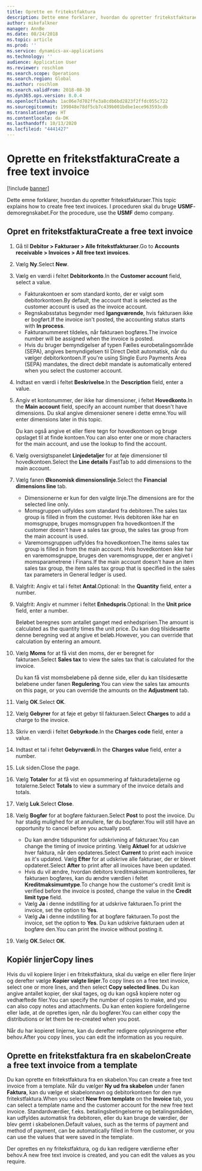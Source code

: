 ```yaml
---
title: Oprette en fritekstfaktura
description: Dette emne forklarer, hvordan du opretter fritekstfakturaer.
author: mikefalkner
manager: AnnBe
ms.date: 08/24/2018
ms.topic: article
ms.prod: ''
ms.service: dynamics-ax-applications
ms.technology: ''
audience: Application User
ms.reviewer: roschlom
ms.search.scope: Operations
ms.search.region: Global
ms.author: roschlom
ms.search.validFrom: 2018-08-30
ms.dyn365.ops.version: 8.0.4
ms.openlocfilehash: 1ac06e7d702ffe3a8cdb6bd2823f2ffdc055c722
ms.sourcegitcommit: 199848e78df5cb7c439b001bdbe1ece963593cdb
ms.translationtype: HT
ms.contentlocale: da-DK
ms.lasthandoff: 10/13/2020
ms.locfileid: "4441427"
---
```

# <a name="create-a-free-text-invoice"></a><span data-ttu-id="4abd7-103">Oprette en fritekstfaktura</span><span class="sxs-lookup"><span data-stu-id="4abd7-103">Create a free text invoice</span></span>

[!include [banner](../includes/banner.md)]

<span data-ttu-id="4abd7-104">Dette emne forklarer, hvordan du opretter fritekstfakturaer.</span><span class="sxs-lookup"><span data-stu-id="4abd7-104">This topic explains how to create free text invoices.</span></span> <span data-ttu-id="4abd7-105">I proceduren skal du bruge **USMF**-demoregnskabet.</span><span class="sxs-lookup"><span data-stu-id="4abd7-105">For the procedure, use the **USMF** demo company.</span></span>

## <a name="create-a-free-text-invoice"></a><span data-ttu-id="4abd7-106">Opret en fritekstfaktura</span><span class="sxs-lookup"><span data-stu-id="4abd7-106">Create a free text invoice</span></span>

1. <span data-ttu-id="4abd7-107">Gå til **Debitor \> Fakturaer \> Alle fritekstfakturaer**.</span><span class="sxs-lookup"><span data-stu-id="4abd7-107">Go to **Accounts receivable \> Invoices \> All free text invoices**.</span></span>
2. <span data-ttu-id="4abd7-108">Vælg **Ny**.</span><span class="sxs-lookup"><span data-stu-id="4abd7-108">Select **New**.</span></span>
3. <span data-ttu-id="4abd7-109">Vælg en værdi i feltet **Debitorkonto**.</span><span class="sxs-lookup"><span data-stu-id="4abd7-109">In the **Customer account** field, select a value.</span></span>

    * <span data-ttu-id="4abd7-110">Fakturakontoen er som standard konto, der er valgt som debitorkontoen.</span><span class="sxs-lookup"><span data-stu-id="4abd7-110">By default, the account that is selected as the customer account is used as the invoice account.</span></span>
    * <span data-ttu-id="4abd7-111">Regnskabsstatus begynder med **Igangværende**, hvis fakturaen ikke er bogført.</span><span class="sxs-lookup"><span data-stu-id="4abd7-111">If the invoice isn't posted, the accounting status starts with **In process**.</span></span>
    * <span data-ttu-id="4abd7-112">Fakturanummeret tildeles, når fakturaen bogføres.</span><span class="sxs-lookup"><span data-stu-id="4abd7-112">The invoice number will be assigned when the invoice is posted.</span></span>
    * <span data-ttu-id="4abd7-113">Hvis du bruger bemyndigelser af typen Fælles eurobetalingsområde (SEPA), angives bemyndigelsen til Direct Debit automatisk, når du vælger debitorkontoen.</span><span class="sxs-lookup"><span data-stu-id="4abd7-113">If you're using Single Euro Payments Area (SEPA) mandates, the direct debit mandate is automatically entered when you select the customer account.</span></span>

4. <span data-ttu-id="4abd7-114">Indtast en værdi i feltet **Beskrivelse**.</span><span class="sxs-lookup"><span data-stu-id="4abd7-114">In the **Description** field, enter a value.</span></span>
5. <span data-ttu-id="4abd7-115">Angiv et kontonummer, der ikke har dimensioner, i feltet **Hovedkonto**.</span><span class="sxs-lookup"><span data-stu-id="4abd7-115">In the **Main account** field, specify an account number that doesn't have dimensions.</span></span> <span data-ttu-id="4abd7-116">Du skal angive dimensioner senere i dette emne.</span><span class="sxs-lookup"><span data-stu-id="4abd7-116">You will enter dimensions later in this topic.</span></span>

    <span data-ttu-id="4abd7-117">Du kan også angive et eller flere tegn for hovedkontoen og bruge opslaget til at finde kontoen.</span><span class="sxs-lookup"><span data-stu-id="4abd7-117">You can also enter one or more characters for the main account, and use the lookup to find the account.</span></span>

6. <span data-ttu-id="4abd7-118">Vælg oversigtspanelet **Linjedetaljer** for at føje dimensioner til hovedkontoen.</span><span class="sxs-lookup"><span data-stu-id="4abd7-118">Select the **Line details** FastTab to add dimensions to the main account.</span></span>
7. <span data-ttu-id="4abd7-119">Vælg fanen **Økonomisk dimensionslinje**.</span><span class="sxs-lookup"><span data-stu-id="4abd7-119">Select the **Financial dimensions line** tab.</span></span>

    * <span data-ttu-id="4abd7-120">Dimensionerne er kun for den valgte linje.</span><span class="sxs-lookup"><span data-stu-id="4abd7-120">The dimensions are for the selected line only.</span></span>
    * <span data-ttu-id="4abd7-121">Momsgruppen udfyldes som standard fra debitoren.</span><span class="sxs-lookup"><span data-stu-id="4abd7-121">The sales tax group is filled in from the customer.</span></span> <span data-ttu-id="4abd7-122">Hvis debitoren ikke har en momsgruppe, bruges momsgruppen fra hovedkontoen.</span><span class="sxs-lookup"><span data-stu-id="4abd7-122">If the customer doesn't have a sales tax group, the sales tax group from the main account is used.</span></span>
    * <span data-ttu-id="4abd7-123">Varemomsgruppen udfyldes fra hovedkontoen.</span><span class="sxs-lookup"><span data-stu-id="4abd7-123">The items sales tax group is filled in from the main account.</span></span> <span data-ttu-id="4abd7-124">Hvis hovedkontoen ikke har en varemomsgruppe, bruges den varemomsgruppe, der er angivet i momsparametrene i Finans.</span><span class="sxs-lookup"><span data-stu-id="4abd7-124">If the main account doesn't have an item sales tax group, the item sales tax group that is specified in the sales tax parameters in General ledger is used.</span></span>

8. <span data-ttu-id="4abd7-125">Valgfrit: Angiv et tal i feltet **Antal**.</span><span class="sxs-lookup"><span data-stu-id="4abd7-125">Optional: In the **Quantity** field, enter a number.</span></span>
9. <span data-ttu-id="4abd7-126">Valgfrit: Angiv et nummer i feltet **Enhedspris**.</span><span class="sxs-lookup"><span data-stu-id="4abd7-126">Optional: In the **Unit price** field, enter a number.</span></span>

    <span data-ttu-id="4abd7-127">Beløbet beregnes som antallet ganget med enhedsprisen.</span><span class="sxs-lookup"><span data-stu-id="4abd7-127">The amount is calculated as the quantity times the unit price.</span></span> <span data-ttu-id="4abd7-128">Du kan dog tilsidesætte denne beregning ved at angive et beløb.</span><span class="sxs-lookup"><span data-stu-id="4abd7-128">However, you can override that calculation by entering an amount.</span></span>

10. <span data-ttu-id="4abd7-129">Vælg **Moms** for at få vist den moms, der er beregnet for fakturaen.</span><span class="sxs-lookup"><span data-stu-id="4abd7-129">Select **Sales tax** to view the sales tax that is calculated for the invoice.</span></span>

    <span data-ttu-id="4abd7-130">Du kan få vist momsbeløbene på denne side, eller du kan tilsidesætte beløbene under fanen **Regulering**.</span><span class="sxs-lookup"><span data-stu-id="4abd7-130">You can view the sales tax amounts on this page, or you can override the amounts on the **Adjustment** tab.</span></span>

11. <span data-ttu-id="4abd7-131">Vælg **OK**.</span><span class="sxs-lookup"><span data-stu-id="4abd7-131">Select **OK**.</span></span>
12. <span data-ttu-id="4abd7-132">Vælg **Gebyrer** for at føje et gebyr til fakturaen.</span><span class="sxs-lookup"><span data-stu-id="4abd7-132">Select **Charges** to add a charge to the invoice.</span></span>
13. <span data-ttu-id="4abd7-133">Skriv en værdi i feltet **Gebyrkode**.</span><span class="sxs-lookup"><span data-stu-id="4abd7-133">In the **Charges code** field, enter a value.</span></span>
14. <span data-ttu-id="4abd7-134">Indtast et tal i feltet **Gebyrværdi**.</span><span class="sxs-lookup"><span data-stu-id="4abd7-134">In the **Charges value** field, enter a number.</span></span>
15. <span data-ttu-id="4abd7-135">Luk siden.</span><span class="sxs-lookup"><span data-stu-id="4abd7-135">Close the page.</span></span>
16. <span data-ttu-id="4abd7-136">Vælg **Totaler** for at få vist en opsummering af fakturadetaljerne og totalerne.</span><span class="sxs-lookup"><span data-stu-id="4abd7-136">Select **Totals** to view a summary of the invoice details and totals.</span></span>
17. <span data-ttu-id="4abd7-137">Vælg **Luk**.</span><span class="sxs-lookup"><span data-stu-id="4abd7-137">Select **Close**.</span></span>
18. <span data-ttu-id="4abd7-138">Vælg **Bogfør** for at bogføre fakturaen.</span><span class="sxs-lookup"><span data-stu-id="4abd7-138">Select **Post** to post the invoice.</span></span> <span data-ttu-id="4abd7-139">Du har stadig mulighed for at annullere, før du bogfører.</span><span class="sxs-lookup"><span data-stu-id="4abd7-139">You will still have an opportunity to cancel before you actually post.</span></span>

    * <span data-ttu-id="4abd7-140">Du kan ændre tidspunktet for udskrivning af fakturaer.</span><span class="sxs-lookup"><span data-stu-id="4abd7-140">You can change the timing of invoice printing.</span></span> <span data-ttu-id="4abd7-141">Vælg **Aktuel** for at udskrive hver faktura, når den opdateres.</span><span class="sxs-lookup"><span data-stu-id="4abd7-141">Select **Current** to print each invoice as it's updated.</span></span> <span data-ttu-id="4abd7-142">Vælg **Efter** for at udskrive alle fakturaer, der er blevet opdateret.</span><span class="sxs-lookup"><span data-stu-id="4abd7-142">Select **After** to print after all invoices have been updated.</span></span>
    * <span data-ttu-id="4abd7-143">Hvis du vil ændre, hvordan debitors kreditmaksimum kontrolleres, før fakturaen bogføres, kan du ændre værdien i feltet **Kreditmaksimumtype**.</span><span class="sxs-lookup"><span data-stu-id="4abd7-143">To change how the customer's credit limit is verified before the invoice is posted, change the value in the **Credit limit type** field.</span></span>
    * <span data-ttu-id="4abd7-144">Vælg **Ja** i denne indstilling for at udskrive fakturaen.</span><span class="sxs-lookup"><span data-stu-id="4abd7-144">To print the invoice, set the option to **Yes**.</span></span>
    * <span data-ttu-id="4abd7-145">Vælg **Ja** i denne indstilling for at bogføre fakturaen.</span><span class="sxs-lookup"><span data-stu-id="4abd7-145">To post the invoice, set the option to **Yes**.</span></span> <span data-ttu-id="4abd7-146">Du kan udskrive fakturaen uden at bogføre den.</span><span class="sxs-lookup"><span data-stu-id="4abd7-146">You can print the invoice without posting it.</span></span>

19. <span data-ttu-id="4abd7-147">Vælg **OK**.</span><span class="sxs-lookup"><span data-stu-id="4abd7-147">Select **OK**.</span></span>

## <a name="copy-lines"></a><span data-ttu-id="4abd7-148">Kopiér linjer</span><span class="sxs-lookup"><span data-stu-id="4abd7-148">Copy lines</span></span>
<span data-ttu-id="4abd7-149">Hvis du vil kopiere linjer i en fritekstfaktura, skal du vælge en eller flere linjer og derefter vælge **Kopier valgte linjer**.</span><span class="sxs-lookup"><span data-stu-id="4abd7-149">To copy lines on a free text invoice, select one or more lines, and then select **Copy selected lines**.</span></span> <span data-ttu-id="4abd7-150">Du kan angive antallet kopier, der skal tages, og du kan også kopiere noter og vedhæftede filer.</span><span class="sxs-lookup"><span data-stu-id="4abd7-150">You can specify the number of copies to make, and you can also copy notes and attachments.</span></span> <span data-ttu-id="4abd7-151">Du kan enten kopiere fordelingerne eller lade, at de oprettes igen, når du bogfører.</span><span class="sxs-lookup"><span data-stu-id="4abd7-151">You can either copy the distributions or let them be re-created when you post.</span></span>

<span data-ttu-id="4abd7-152">Når du har kopieret linjerne, kan du derefter redigere oplysningerne efter behov.</span><span class="sxs-lookup"><span data-stu-id="4abd7-152">After you copy lines, you can edit the information as you require.</span></span>

## <a name="create-a-free-text-invoice-from-a-template"></a><span data-ttu-id="4abd7-153">Oprette en fritekstfaktura fra en skabelon</span><span class="sxs-lookup"><span data-stu-id="4abd7-153">Create a free text invoice from a template</span></span>
<span data-ttu-id="4abd7-154">Du kan oprette en fritekstfaktura fra en skabelon.</span><span class="sxs-lookup"><span data-stu-id="4abd7-154">You can create a free text invoice from a template.</span></span> <span data-ttu-id="4abd7-155">Når du vælger **Ny ud fra skabelon** under fanen **Faktura**, kan du vælge et skabelonnavn og debitorkontoen for den nye fritekstfaktura.</span><span class="sxs-lookup"><span data-stu-id="4abd7-155">When you select **New from template** on the **Invoice** tab, you can select a template name and the customer account for the new free text invoice.</span></span> <span data-ttu-id="4abd7-156">Standardværdier, f.eks. betalingsbetingelserne og betalingsmåden, kan udfyldes automatisk fra debitoren, eller du kan bruge de værdier, der blev gemt i skabelonen.</span><span class="sxs-lookup"><span data-stu-id="4abd7-156">Default values, such as the terms of payment and method of payment, can be automatically filled in from the customer, or you can use the values that were saved in the template.</span></span>

<span data-ttu-id="4abd7-157">Der oprettes en ny fritekstfaktura, og du kan redigere værdierne efter behov.</span><span class="sxs-lookup"><span data-stu-id="4abd7-157">A new free text invoice is created, and you can edit the values as you require.</span></span>
